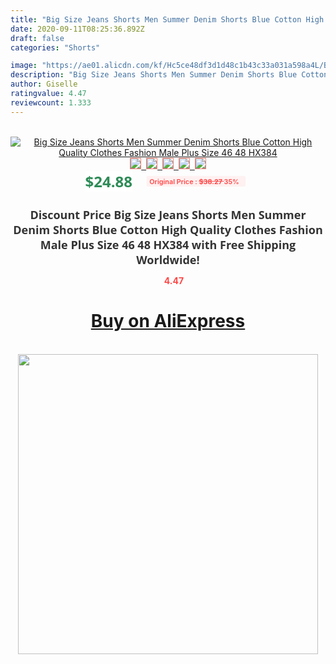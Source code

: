 ```yaml
---
title: "Big Size Jeans Shorts Men Summer Denim Shorts Blue Cotton High Quality Clothes Fashion Male Plus Size 46 48 HX384"
date: 2020-09-11T08:25:36.892Z
draft: false
categories: "Shorts"

image: "https://ae01.alicdn.com/kf/Hc5ce48df3d1d48c1b43c33a031a598a4L/Big-Size-Jeans-Shorts-Men-Summer-Denim-Shorts-Blue-Cotton-High-Quality-Clothes-Fashion-Male-Plus.jpg"
description: "Big Size Jeans Shorts Men Summer Denim Shorts Blue Cotton High Quality Clothes Fashion Male Plus Size 46 48 HX384"
author: Giselle
ratingvalue: 4.47
reviewcount: 1.333
---
```

<br>
<div style="text-align: center;">
<a href="https://s.click.aliexpress.com/e/_ArO74p" target="_blank" rel="nofollow noopener noreferrer"><img alt="Big Size Jeans Shorts Men Summer Denim Shorts Blue Cotton High Quality Clothes Fashion Male Plus Size 46 48 HX384" class="magnifier-image" src="https://ae01.alicdn.com/kf/Hc5ce48df3d1d48c1b43c33a031a598a4L/Big-Size-Jeans-Shorts-Men-Summer-Denim-Shorts-Blue-Cotton-High-Quality-Clothes-Fashion-Male-Plus.jpg_640x640.jpg">
<br>
<img style="border:1px solid salmon" src="https://ae01.alicdn.com/kf/Hc5ce48df3d1d48c1b43c33a031a598a4L/Big-Size-Jeans-Shorts-Men-Summer-Denim-Shorts-Blue-Cotton-High-Quality-Clothes-Fashion-Male-Plus.jpg_120x120.jpg">&nbsp;&nbsp;<img style="border:1px solid salmon" src="https://ae01.alicdn.com/kf/H22cab5df1e984f9bbdd24ac0bcbcea3b5/Big-Size-Jeans-Shorts-Men-Summer-Denim-Shorts-Blue-Cotton-High-Quality-Clothes-Fashion-Male-Plus.jpg_120x120.jpg">&nbsp;&nbsp;<img style="border:1px solid salmon" src="https://ae01.alicdn.com/kf/H0fd368ec6c01453585baa136093b19bdk/Big-Size-Jeans-Shorts-Men-Summer-Denim-Shorts-Blue-Cotton-High-Quality-Clothes-Fashion-Male-Plus.jpg_120x120.jpg">&nbsp;&nbsp;<img style="border:1px solid salmon" src="https://ae01.alicdn.com/kf/H8f74f94b91714d77ac8b3a5230314937I/Big-Size-Jeans-Shorts-Men-Summer-Denim-Shorts-Blue-Cotton-High-Quality-Clothes-Fashion-Male-Plus.jpg_120x120.jpg">&nbsp;&nbsp;<img style="border:1px solid salmon" src="https://ae01.alicdn.com/kf/Ha4c2d8d610844813bc5bc462de1cb535R/Big-Size-Jeans-Shorts-Men-Summer-Denim-Shorts-Blue-Cotton-High-Quality-Clothes-Fashion-Male-Plus.jpg_120x120.jpg"></a></div><br0>
<div style="text-align: center;"><span style="background-color: white; border: 0px; box-sizing: border-box; color: seagreen; display: inline-block; font-family: &quot;open sans&quot; , &quot;arial&quot; , &quot;helvetica&quot; , sans-serif , &quot;heiti&quot;; font-size: 24px; font-stretch: inherit; font-weight: 700; line-height: inherit; margin: 0px 10px 0px 0px; padding: 0px; vertical-align: middle;">$24.88 </span>
<span style="background: rgb(255 , 241 , 241); border-radius: 3px; border: 0px; box-sizing: border-box; color: #ff4747; display: inline-block; font-family: inherit; font-size: 12px; font-stretch: inherit; font-style: inherit; font-variant: inherit; font-weight: 600; line-height: inherit; margin: 0px; padding: 2px 5px; transform: scale(0.9); vertical-align: middle;">Original Price : <b style="text-decoration: line-through;">$38.27 </b> 35%&nbsp;&nbsp;</span></div>
<h1 style="color: #333333; display: inline-block; font-family: &quot;open sans&quot; , &quot;arial&quot; , &quot;helvetica&quot; , sans-serif , &quot;heiti&quot;; font-size: 18px; font-stretch: inherit; font-weight: 700; text-align: center;">Discount Price Big Size Jeans Shorts Men Summer Denim Shorts Blue Cotton High Quality Clothes Fashion Male Plus Size 46 48 HX384 with Free Shipping Worldwide!</h1>
<div style="color: #ff4747; text-align: center;">
<img src="https://4.bp.blogspot.com/-M0ZcTcb-5uY/XleCXlxnR4I/AAAAAAAAAEc/OrjgMkXV1oMQFaCRZj5HQwOCBcu3w1FegCPcBGAYYCw/s1600/star.png" style="height: 15px;">&nbsp;<b>4.47</b></div>
<div class="button_cont" align="center"><a class="buynow_a" href="https://s.click.aliexpress.com/e/_ArO74p" target="_blank" rel="nofollow noopener noreferrer"><H1>Buy on AliExpress</H1></a></div><br>
<div class="separator" style="clear: both; text-align: center;">
<img src="https://lh3.googleusercontent.com/-pTy5HemUv9M/XlePHvY0dAI/AAAAAAAAAE4/0nX5iRUoIWY8eMW9Dpxeirr157OZliDIgCLcBGAsYHQ/s1600/badge.gif" width="480">
</div>
